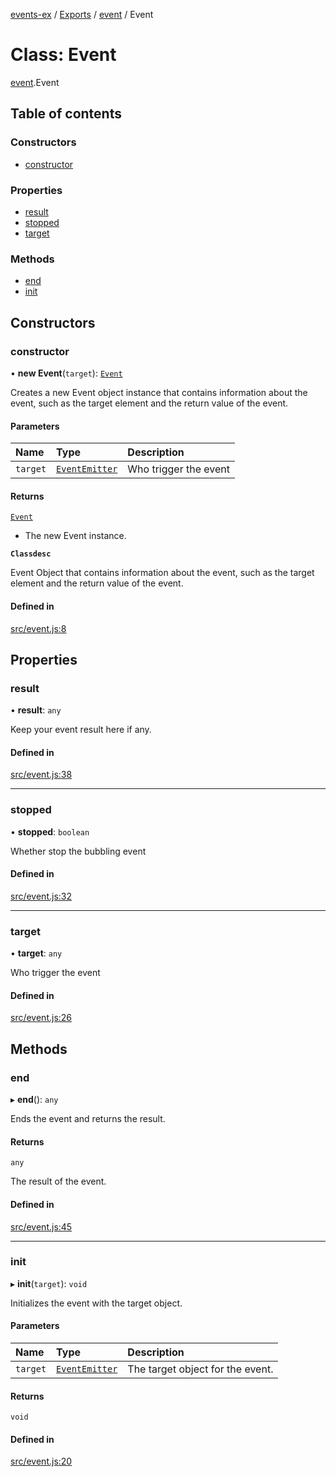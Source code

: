 [events-ex](../README.md) / [Exports](../modules.md) / [event](../modules/event.md) / Event

# Class: Event

[event](../modules/event.md).Event

## Table of contents

### Constructors

- [constructor](event.Event.md#constructor)

### Properties

- [result](event.Event.md#result)
- [stopped](event.Event.md#stopped)
- [target](event.Event.md#target)

### Methods

- [end](event.Event.md#end)
- [init](event.Event.md#init)

## Constructors

### constructor

• **new Event**(`target`): [`Event`](event.Event.md)

Creates a new Event object instance that contains information about the event, such as the target element and the return value of the event.

#### Parameters

| Name | Type | Description |
| :------ | :------ | :------ |
| `target` | [`EventEmitter`](event_emitter.EventEmitter.md) | Who trigger the event |

#### Returns

[`Event`](event.Event.md)

- The new Event instance.

**`Classdesc`**

Event Object that contains information about the event, such as the target element and the return value of the event.

#### Defined in

[src/event.js:8](https://github.com/snowyu/events-ex.js/blob/e575b9f/src/event.js#L8)

## Properties

### result

• **result**: `any`

Keep your event result here if any.

#### Defined in

[src/event.js:38](https://github.com/snowyu/events-ex.js/blob/e575b9f/src/event.js#L38)

___

### stopped

• **stopped**: `boolean`

Whether stop the bubbling event

#### Defined in

[src/event.js:32](https://github.com/snowyu/events-ex.js/blob/e575b9f/src/event.js#L32)

___

### target

• **target**: `any`

Who trigger the event

#### Defined in

[src/event.js:26](https://github.com/snowyu/events-ex.js/blob/e575b9f/src/event.js#L26)

## Methods

### end

▸ **end**(): `any`

Ends the event and returns the result.

#### Returns

`any`

The result of the event.

#### Defined in

[src/event.js:45](https://github.com/snowyu/events-ex.js/blob/e575b9f/src/event.js#L45)

___

### init

▸ **init**(`target`): `void`

Initializes the event with the target object.

#### Parameters

| Name | Type | Description |
| :------ | :------ | :------ |
| `target` | [`EventEmitter`](event_emitter.EventEmitter.md) | The target object for the event. |

#### Returns

`void`

#### Defined in

[src/event.js:20](https://github.com/snowyu/events-ex.js/blob/e575b9f/src/event.js#L20)
